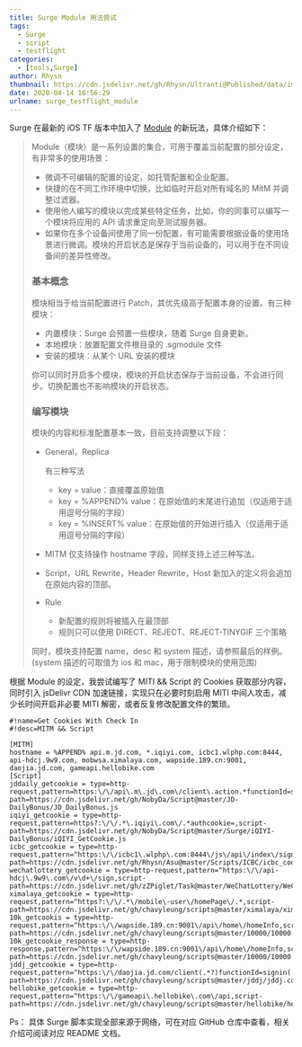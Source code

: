```yaml
---
title: Surge Module 用法尝试
tags:
  - Surge
  - script
  - testflight
categories:
  - [tools,Surge]
author: Rhysn
thumbnail: https://cdn.jsdelivr.net/gh/Rhysn/Ultranti@Published/data/img/20200414/SurgeModule/thumbnail.jpg
date: 2020-04-14 16:56:29
urlname: surge_testflight_module
---
```


Surge 在最新的 iOS TF 版本中加入了 [Module][surge_module] 的新玩法，具体介绍如下：

> Module（模块）是一系列设置的集合，可用于覆盖当前配置的部分设定，有非常多的使用场景：
>
> - 微调不可编辑的配置的设定，如托管配置和企业配置。
> - 快捷的在不同工作环境中切换，比如临时开启对所有域名的 MitM 并调整过滤器。
> - 使用他人编写的模块以完成某些特定任务，比如，你的同事可以编写一个模块将应用的 API 请求重定向至测试服务器。
> - 如果你在多个设备间使用了同一份配置，有可能需要根据设备的使用场景进行微调。模块的开启状态是保存于当前设备的，可以用于在不同设备间的差异性修改。
>
> ### 基本概念
>
> 模块相当于给当前配置进行 Patch，其优先级高于配置本身的设置。有三种模块：
>
> - 内置模块：Surge 会预置一些模块，随着 Surge 自身更新。
> - 本地模块：放置配置文件根目录的 .sgmodule 文件
> - 安装的模块：从某个 URL 安装的模块
>
> 你可以同时开启多个模块，模块的开启状态保存于当前设备，不会进行同步。切换配置也不影响模块的开启状态。
>
> ### 编写模块
>
> 模块的内容和标准配置基本一致，目前支持调整以下段：
>
> - General，Replica
>
>   有三种写法
>
>   - key = value：直接覆盖原始值
>   - key = %APPEND% value：在原始值的末尾进行追加（仅适用于适用逗号分隔的字段）
>   - key = %INSERT% value：在原始值的开始进行插入（仅适用于适用逗号分隔的字段）
>
> - MITM
>   仅支持操作 hostname 字段，同样支持上述三种写法。
>
> - Script，URL Rewrite，Header Rewrite，Host
>   新加入的定义将会追加在原始内容的顶部。
>
> - Rule
>
>   - 新配置的规则将被插入在最顶部
>   - 规则只可以使用 DIRECT、REJECT、REJECT-TINYGIF 三个策略
>
> 同时，模块支持配置 name，desc 和 system 描述，请参照最后的样例。
> (system 描述的可取值为 ios 和 mac，用于限制模块的使用范围)

根据 Module 的设定，我尝试编写了 MITI && Script 的 Cookies 获取部分内容，同时引入 jsDelivr CDN 加速链接，实现只在必要时刻启用 MITI 中间人攻击，减少长时间开启非必要 MITI 解密，或者反复修改配置文件的繁琐。

```properties
#!name=Get Cookies With Check In
#!desc=MITM && Script

[MITM]
hostname = %APPEND% api.m.jd.com, *.iqiyi.com, icbc1.wlphp.com:8444, api-hdcj.9w9.com, mobwsa.ximalaya.com, wapside.189.cn:9001, daojia.jd.com, gameapi.hellobike.com
[Script]
jddaily_getcookie = type=http-request,pattern=https:\/\/api\.m\.jd\.com\/client\.action.*functionId=signBean,script-path=https://cdn.jsdelivr.net/gh/NobyDa/Script@master/JD-DailyBonus/JD_DailyBonus.js
iqiyi_getcookie = type=http-request,pattern=https?:\/\/.*\.iqiyi\.com\/.*authcookie=,script-path=https://cdn.jsdelivr.net/gh/NobyDa/Script@master/Surge/iQIYI-DailyBonus/iQIYI_GetCookie.js
icbc_getcookie = type=http-request,pattern=^https:\/\/icbc1\.wlphp\.com:8444\/js\/api\/index\/signIn,script-path=https://cdn.jsdelivr.net/gh/Rhysn/Asu@master/Scripts/ICBC/icbc_cookies.js
wechatlottery_getcookie = type=http-request,pattern=^https:\/\/api-hdcj\.9w9\.com\/v\d+\/sign,script-path=https://cdn.jsdelivr.net/gh/zZPiglet/Task@master/WeChatLottery/WeChatLottery_new.js
ximalaya_getcookie = type=http-request,pattern=^https?:\/\/.*\/mobile\-user\/homePage\/.*,script-path=https://cdn.jsdelivr.net/gh/chavyleung/scripts@master/ximalaya/ximalaya.cookie.js
10k_getcookis = type=http-request,pattern=^https:\/\/wapside.189.cn:9001\/api\/home\/homeInfo,script-path=https://cdn.jsdelivr.net/gh/chavyleung/scripts@master/10000/10000.cookie.js
10k_getcookie_response = type=http-response,pattern=^https:\/\/wapside.189.cn:9001\/api\/home\/homeInfo,script-path=https://cdn.jsdelivr.net/gh/chavyleung/scripts@master/10000/10000.cookie.js
jddj_getcookie = type=http-request,pattern=^https:\/\/daojia.jd.com/client(.*?)functionId=signin(.*?)userSigninNew,script-path=https://cdn.jsdelivr.net/gh/chavyleung/scripts@master/jddj/jddj.cookie.js
hellobike_getcookie = type=http-request,pattern=^https:\/\/gameapi\.hellobike\.com\/api,script-path=https://cdn.jsdelivr.net/gh/chavyleung/scripts@master/hellobike/hellobike.js

```

Ps：
具体 Surge 脚本实现全部来源于网络，可在对应 GitHub 仓库中查看，相关介绍可阅读对应 README 文档。

[surge_module]: https://community.nssurge.com/d/225-module